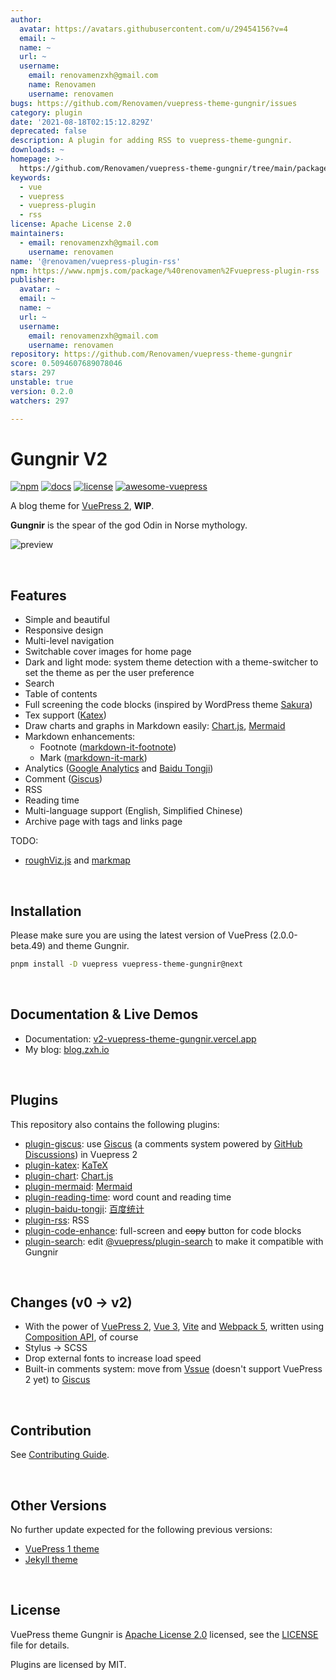 ```yaml
---
author:
  avatar: https://avatars.githubusercontent.com/u/29454156?v=4
  email: ~
  name: ~
  url: ~
  username:
    email: renovamenzxh@gmail.com
    name: Renovamen
    username: renovamen
bugs: https://github.com/Renovamen/vuepress-theme-gungnir/issues
category: plugin
date: '2021-08-18T02:15:12.829Z'
deprecated: false
description: A plugin for adding RSS to vuepress-theme-gungnir.
downloads: ~
homepage: >-
  https://github.com/Renovamen/vuepress-theme-gungnir/tree/main/packages/plugins/rss
keywords:
  - vue
  - vuepress
  - vuepress-plugin
  - rss
license: Apache License 2.0
maintainers:
  - email: renovamenzxh@gmail.com
    username: renovamen
name: '@renovamen/vuepress-plugin-rss'
npm: https://www.npmjs.com/package/%40renovamen%2Fvuepress-plugin-rss
publisher:
  avatar: ~
  email: ~
  name: ~
  url: ~
  username:
    email: renovamenzxh@gmail.com
    username: renovamen
repository: https://github.com/Renovamen/vuepress-theme-gungnir
score: 0.5094607689078046
stars: 297
unstable: true
version: 0.2.0
watchers: 297

---
```


# Gungnir V2

[![npm](https://img.shields.io/npm/v/vuepress-theme-gungnir/next.svg?style=flat-square&logo=npm)](https://www.npmjs.com/package/vuepress-theme-gungnir/v/next) [![docs](https://img.shields.io/badge/Docs-Gungnir-26A2FF?style=flat-square)](https://v2-vuepress-theme-gungnir.vercel.app/docs/) [![license](https://img.shields.io/badge/License-Apache--2.0-green?style=flat-square)](LICENSE) [![awesome-vuepress](https://cdn.jsdelivr.net/gh/sindresorhus/awesome@a7b5b7805ecc00b3396acb35022cf6e2c0699e03/media/badge-flat.svg)](https://github.com/vuepress/awesome-vuepress/blob/main/v2.md#themes)

A blog theme for [VuePress 2](https://v2.vuepress.vuejs.org/), **WIP**. 

**Gungnir** is the spear of the god Odin in Norse mythology.

![preview](https://raw.githubusercontent.com/Renovamen/vuepress-theme-gungnir/main/docs/.vuepress/public/img/docs/gungnir.jpg)


&nbsp;

## Features

- Simple and beautiful
- Responsive design
- Multi-level navigation
- Switchable cover images for home page
- Dark and light mode: system theme detection with a theme-switcher to set the theme as per the user preference
- Search
- Table of contents
- Full screening the code blocks (inspired by WordPress theme [Sakura](https://github.com/mashirozx/Sakura))
- Tex support ([Katex](https://github.com/KaTeX/KaTeX))
- Draw charts and graphs in Markdown easily: [Chart.js](https://www.chartjs.org), [Mermaid](https://mermaid-js.github.io)
- Markdown enhancements:
  - Footnote ([markdown-it-footnote](https://github.com/markdown-it/markdown-it-footnote))
  - Mark ([markdown-it-mark](https://github.com/markdown-it/markdown-it-mark))
- Analytics ([Google Analytics](https://analytics.google.com/) and [Baidu Tongji](https://tongji.baidu.com/))
- Comment ([Giscus](https://github.com/giscus/giscus))
- RSS
- Reading time
- Multi-language support (English, Simplified Chinese)
- Archive page with tags and links page

TODO:

- [roughViz.js](https://github.com/jwilber/roughViz) and [markmap](https://github.com/gera2ld/markmap)


&nbsp;

## Installation

Please make sure you are using the latest version of VuePress (2.0.0-beta.49) and theme Gungnir.

```bash
pnpm install -D vuepress vuepress-theme-gungnir@next
```


&nbsp;

## Documentation & Live Demos

- Documentation: [v2-vuepress-theme-gungnir.vercel.app](https://v2-vuepress-theme-gungnir.vercel.app)
- My blog: [blog.zxh.io](https://blog.zxh.io)


&nbsp;

## Plugins

This repository also contains the following plugins:

- [plugin-giscus](packages/plugins/giscus): use [Giscus](https://github.com/giscus/giscus) (a comments system powered by [GitHub Discussions](https://docs.github.com/en/discussions)) in Vuepress 2
- [plugin-katex](packages/plugins/katex): [KaTeX](https://katex.org/)
- [plugin-chart](packages/plugins/chart): [Chart.js](https://www.chartjs.org)
- [plugin-mermaid](packages/plugins/mermaid): [Mermaid](https://mermaid-js.github.io)
- [plugin-reading-time](packages/plugins/reading-time): word count and reading time
- [plugin-baidu-tongji](packages/plugins/baidu-tongji): [百度统计](https://tongji.baidu.com/)
- [plugin-rss](packages/plugins/rss): RSS
- [plugin-code-enhance](packages/plugins/code-enhance): full-screen and ~~copy~~ button for code blocks
- [plugin-search](packages/plugins/search): edit [@vuepress/plugin-search](https://github.com/vuepress/vuepress-next/tree/main/packages/%40vuepress/plugin-search) to make it compatible with Gungnir


&nbsp;

## Changes (v0 -> v2)

- With the power of [VuePress 2](https://v2.vuepress.vuejs.org/), [Vue 3](https://v3.vuejs.org/), [Vite](https://vitejs.dev/) and [Webpack 5](https://webpack.js.org/), written using [Composition API](https://v3.vuejs.org/guide/composition-api-introduction.html), of course
- Stylus -> SCSS
- Drop external fonts to increase load speed
- Built-in comments system: move from [Vssue](https://github.com/meteorlxy/vssue) (doesn't support VuePress 2 yet) to [Giscus](https://github.com/giscus/giscus)


&nbsp;

## Contribution

See [Contributing Guide](CONTRIBUTING.md).


&nbsp;

## Other Versions

No further update expected for the following previous versions:

- [VuePress 1 theme](https://github.com/Renovamen/vuepress-theme-gungnir/tree/v0)
- [Jekyll theme](https://github.com/Renovamen/jekyll-theme-gungnir)


&nbsp;

## License

VuePress theme Gungnir is [Apache License 2.0](https://www.apache.org/licenses/LICENSE-2.0) licensed, see the [LICENSE](LICENSE) file for details.

Plugins are licensed by MIT.
